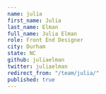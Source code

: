 ```yaml
---
name: julia
first_name: Julia
last_name: Elman
full_name: Julia Elman
role: Front End Designer
city: Durham
state: NC
github: juliaelman
twitter: juliaelman
redirect_from: "/team/julia/"
published: true
---
```



